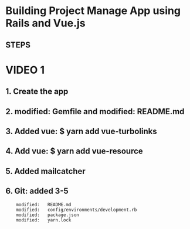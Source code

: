 # Building Project Manage App using Rails and Vue.js

## STEPS

# VIDEO 1

## 1. Create the app
## 2. modified:   Gemfile and modified:   README.md
## 3. Added vue: $ yarn add vue-turbolinks
## 4. Add vue: $ yarn add vue-resource
## 5. Added mailcatcher
## 6. Git: added 3-5
        modified:   README.md
        modified:   config/environments/development.rb
        modified:   package.json
        modified:   yarn.lock


